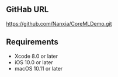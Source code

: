 GitHab URL
---
https://github.com/Nanxia/CoreMLDemo.git

Requirements
---

- Xcode 8.0 or later
- iOS 10.0 or later
- macOS 10.11 or later
